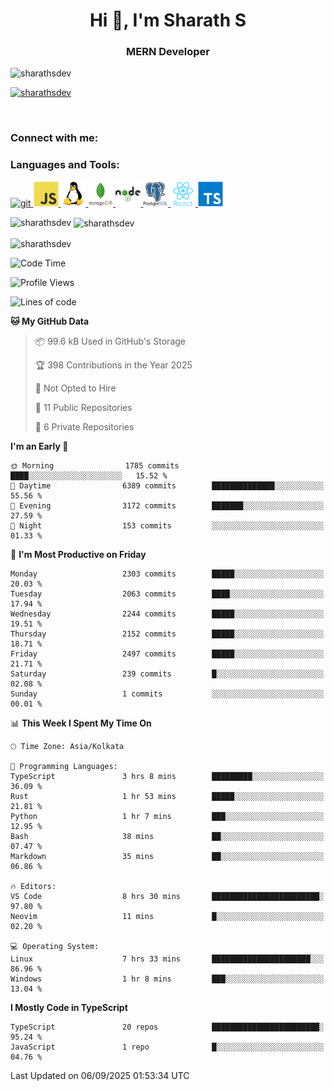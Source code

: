 <h1 align="center">Hi 👋, I'm Sharath S</h1>
<h3 align="center">MERN Developer</h3>

<p align="left"> <img src="https://komarev.com/ghpvc/?username=sharathsdev&label=Profile%20views&color=0e75b6&style=flat" alt="sharathsdev" /> </p>

<p align="left"> <a href="https://github.com/ryo-ma/github-profile-trophy"><img src="https://github-profile-trophy.vercel.app/?username=sharathsdev" alt="sharathsdev" /></a> </p>

<p align="left"> <a href="https://twitter.com/" target="blank"><img src="https://img.shields.io/twitter/follow/?logo=twitter&style=for-the-badge" alt="" /></a> </p>

<h3 align="left">Connect with me:</h3>
<p align="left">
</p>

<h3 align="left">Languages and Tools:</h3>
<p align="left"> <a href="https://git-scm.com/" target="_blank" rel="noreferrer"> <img src="https://www.vectorlogo.zone/logos/git-scm/git-scm-icon.svg" alt="git" width="40" height="40"/> </a> <a href="https://developer.mozilla.org/en-US/docs/Web/JavaScript" target="_blank" rel="noreferrer"> <img src="https://raw.githubusercontent.com/devicons/devicon/master/icons/javascript/javascript-original.svg" alt="javascript" width="40" height="40"/> </a> <a href="https://www.linux.org/" target="_blank" rel="noreferrer"> <img src="https://raw.githubusercontent.com/devicons/devicon/master/icons/linux/linux-original.svg" alt="linux" width="40" height="40"/> </a> <a href="https://www.mongodb.com/" target="_blank" rel="noreferrer"> <img src="https://raw.githubusercontent.com/devicons/devicon/master/icons/mongodb/mongodb-original-wordmark.svg" alt="mongodb" width="40" height="40"/> </a> <a href="https://nodejs.org" target="_blank" rel="noreferrer"> <img src="https://raw.githubusercontent.com/devicons/devicon/master/icons/nodejs/nodejs-original-wordmark.svg" alt="nodejs" width="40" height="40"/> </a> <a href="https://www.postgresql.org" target="_blank" rel="noreferrer"> <img src="https://raw.githubusercontent.com/devicons/devicon/master/icons/postgresql/postgresql-original-wordmark.svg" alt="postgresql" width="40" height="40"/> </a> <a href="https://reactjs.org/" target="_blank" rel="noreferrer"> <img src="https://raw.githubusercontent.com/devicons/devicon/master/icons/react/react-original-wordmark.svg" alt="react" width="40" height="40"/> </a> <a href="https://www.typescriptlang.org/" target="_blank" rel="noreferrer"> <img src="https://raw.githubusercontent.com/devicons/devicon/master/icons/typescript/typescript-original.svg" alt="typescript" width="40" height="40"/> </a> </p>

<p><img align="left" src="https://github-readme-stats.vercel.app/api/top-langs?username=sharathsdev&show_icons=true&locale=en&layout=compact" alt="sharathsdev" /></p>

<p>&nbsp;<img align="center" src="https://github-readme-stats.vercel.app/api?username=sharathsdev&show_icons=true&locale=en" alt="sharathsdev" /></p>

<p><img align="center" src="https://github-readme-streak-stats.herokuapp.com/?user=sharathsdev&" alt="sharathsdev" /></p>
 
 <!--START_SECTION:waka-->
![Code Time](http://img.shields.io/badge/Code%20Time-1%2C120%20hrs%206%20mins-blue)

![Profile Views](http://img.shields.io/badge/Profile%20Views-0-blue)

![Lines of code](https://img.shields.io/badge/From%20Hello%20World%20I%27ve%20Written-11.2%20million%20lines%20of%20code-blue)

**🐱 My GitHub Data** 

> 📦 99.6 kB Used in GitHub's Storage 
 > 
> 🏆 398 Contributions in the Year 2025
 > 
> 🚫 Not Opted to Hire
 > 
> 📜 11 Public Repositories 
 > 
> 🔑 6 Private Repositories 
 > 
**I'm an Early 🐤** 

```text
🌞 Morning                1785 commits        ████░░░░░░░░░░░░░░░░░░░░░   15.52 % 
🌆 Daytime                6389 commits        ██████████████░░░░░░░░░░░   55.56 % 
🌃 Evening                3172 commits        ███████░░░░░░░░░░░░░░░░░░   27.59 % 
🌙 Night                  153 commits         ░░░░░░░░░░░░░░░░░░░░░░░░░   01.33 % 
```
📅 **I'm Most Productive on Friday** 

```text
Monday                   2303 commits        █████░░░░░░░░░░░░░░░░░░░░   20.03 % 
Tuesday                  2063 commits        ████░░░░░░░░░░░░░░░░░░░░░   17.94 % 
Wednesday                2244 commits        █████░░░░░░░░░░░░░░░░░░░░   19.51 % 
Thursday                 2152 commits        █████░░░░░░░░░░░░░░░░░░░░   18.71 % 
Friday                   2497 commits        █████░░░░░░░░░░░░░░░░░░░░   21.71 % 
Saturday                 239 commits         █░░░░░░░░░░░░░░░░░░░░░░░░   02.08 % 
Sunday                   1 commits           ░░░░░░░░░░░░░░░░░░░░░░░░░   00.01 % 
```


📊 **This Week I Spent My Time On** 

```text
🕑︎ Time Zone: Asia/Kolkata

💬 Programming Languages: 
TypeScript               3 hrs 8 mins        █████████░░░░░░░░░░░░░░░░   36.09 % 
Rust                     1 hr 53 mins        █████░░░░░░░░░░░░░░░░░░░░   21.81 % 
Python                   1 hr 7 mins         ███░░░░░░░░░░░░░░░░░░░░░░   12.95 % 
Bash                     38 mins             ██░░░░░░░░░░░░░░░░░░░░░░░   07.47 % 
Markdown                 35 mins             ██░░░░░░░░░░░░░░░░░░░░░░░   06.86 % 

🔥 Editors: 
VS Code                  8 hrs 30 mins       ████████████████████████░   97.80 % 
Neovim                   11 mins             █░░░░░░░░░░░░░░░░░░░░░░░░   02.20 % 

💻 Operating System: 
Linux                    7 hrs 33 mins       ██████████████████████░░░   86.96 % 
Windows                  1 hr 8 mins         ███░░░░░░░░░░░░░░░░░░░░░░   13.04 % 
```

**I Mostly Code in TypeScript** 

```text
TypeScript               20 repos            ████████████████████████░   95.24 % 
JavaScript               1 repo              █░░░░░░░░░░░░░░░░░░░░░░░░   04.76 % 
```




 Last Updated on 06/09/2025 01:53:34 UTC
<!--END_SECTION:waka-->
